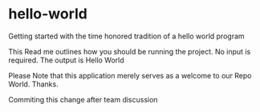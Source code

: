 # hello-world
Getting started with the time honored tradition of a hello world program

This Read me outlines how you should be running the project.
No input is required.
The output is Hello World

Please Note that this application merely serves as a welcome to our Repo World. Thanks.

Commiting this change after team discussion
